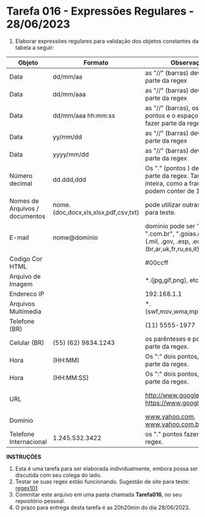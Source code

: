 # Tarefa 016 - Expressões Regulares - 28/06/2023

1. Elaborar expressões regulares para validação dos objetos constantes da tabela a seguir:

|Objeto|Formato|Observação|Regex
|--|--|--|--|
|Data|dd/mm/aa|as "//" (barras) devem fazer parte da regex| \d{2}\/\d{2}\/\d{2}
|Data|dd/mm/aaa|as "//" (barras) devem fazer parte da regex| \d{2}\/\d{2}\/\d{4}
Data|dd/mm/aaa hh:mm:ss|as "//" (barras), os ":" dois pontos e o espaço devem fazer parte da regex| \d{2}\/\d{2}\/\d{4} \d{2}:\d{2}:\d{2}
|Data|yy/mm/dd|as "//" (barras) devem fazer parte da regex| \d{2}\/\d{2}\/\d{2}
|Data|yyyy/mm/dd|as "//" (barras) devem fazer parte da regex| \d{4}\/\d{2}\/\d{2}
|Número decimal|dd.ddd,ddd|Os "." (pontos ) devem fazer parte da regex. Tanto a parte inteira, como a fracionária podem conter de 1 a 5 casas| [1-9]\d{0,1}\.\d{1,5}\,\d{1,5}
|Nomes de Arquivos / documentos|nome.(doc,docx,xls,xlsx,pdf,csv,txt)|pode utilizar outras extensões para teste.| nome\.(doc\|docx\|xls\|xlsx\|pdf\|csv\|txt)
|E-mail|nome@dominio|dominio pode ser ".com", ".com.br", ".goias.gov.br", "(.mil, .gov, .esp, .edu).(br,ar,uk,fr,ru,es,it)"| \w+@[a-zA-Z_]+?\.[a-zA-Z]{2,3}(\.[a-zA-Z]{2,3})?
|Codigo Cor HTML ||#00ccff| #([a-fA-F0-9]{6}\|[a-fA-F0-9]{3})
|Arquivo de Imagem||*.(jpg,gif,png), etc.| .*\.(jpg\|gif\|png)
|Endereco IP ||192.168.1.1| \d{1,3}\.\d{1,3}\.\d{1,3}\.\d{1,3}
|Arquivos Multimedia ||*.(swf,mov,wma,mpg,mp3,wav)| .*\.(swf\|mov\|wma\|mpg\|mp3\|wav)
|Telefone (BR) ||(11) 5555-1977 | \(\d{2}\) \d{4}-\d{4}
|Celular (BR)|(55) (62) 9834.1243|os parênteses e pontos fazem parte da regex.| \(\d{2}\) \(\d{2}\) \d{4}\.\d{4}
|Hora|(HH:MM)|Os ":" dois pontos, fazem parte da regex.| \d{2}:\d{2}
|Hora|(HH:MM:SS)|Os ":" dois pontos, fazem parte da regex.| \d{2}:\d{2}:\d{2}
|URL||http://www.google.com, https://www.google.com.br | (http\|https):\/\/[a-zA-Z0-9]+\.[a-zA-Z]{2,3}(\.[a-zA-Z]{2,3})?
|Domínio||www.yahoo.com, www.yahoo.com.br| www\.[a-zA-Z_]+?\.[a-zA-Z]{2,3}(\.[a-zA-Z]{2,3})?
|Telefone Internacional |1.245.532.3422|os "." pontos fazem parte da regex.| ^\d+(\.\d+)*$




**INSTRUÇÕES**
1. Esta é uma tarefa para ser elaborada individualmente, embora possa ser discutida com seu colega do lado.
2. Testar se suas regex estão funcionando. Sugestão de site para teste: [regex101](regex101.com)
3. Commitar este arquivo em uma pasta chamada **Tarefa016**, no seu repositório pessoal.
4. O prazo para entrega desta tarefa é as 20h20min do dia 28/06/2023.
